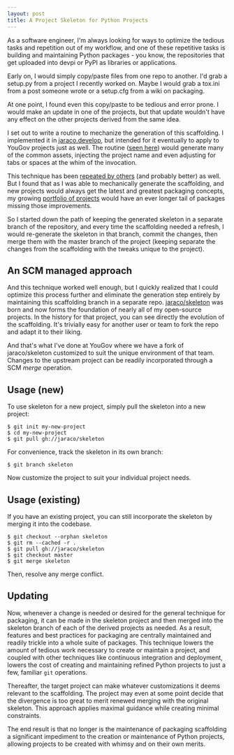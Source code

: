 ```yaml
---
layout: post
title: A Project Skeleton for Python Projects
---
```


As a software engineer, I'm always looking for ways to optimize the tedious tasks and repetition out of my workflow, and one of these repetitive tasks is building and maintaining Python packages - you know, the repositories that get uploaded into devpi or PyPI as libraries or applications.

Early on, I would simply copy/paste files from one repo to another. I'd grab a setup.py from a project I recently worked on. Maybe I would grab a tox.ini from a post someone wrote or a setup.cfg from a wiki on packaging.

At one point, I found even this copy/paste to be tedious and error prone. I would make an update in one of the projects, but that update wouldn't have any effect on the other projects derived from the same idea.

I set out to write a routine to mechanize the generation of this scaffolding. I implemented it in [jaraco.develop](https://pypi.org/project/jaraco.develop), but intended for it eventually to apply to YouGov projects just as well. The routine ([seen here](https://github.com/jaraco/jaraco.develop/blob/3.0/jaraco/develop/namespace.py#L50-L117)) would generate many of the common assets, injecting the project name and even adjusting for tabs or spaces at the whim of the invocation.

This technique has been [repeated by others](https://pypi.org/project/cookiecutter/) (and probably better) as well. But I found that as I was able to mechanically generate the scaffolding, and new projects would always get the latest and greatest packaging concepts, my growing [portfolio of projects](https://pypi.org/user/jaraco/) would have an ever longer tail of packages missing those improvements.

So I started down the path of keeping the generated skeleton in a separate branch of the repository, and every time the scaffolding needed a refresh, I would re-generate the skeleton in that branch, commit the changes, then merge them with the master branch of the project (keeping separate the changes from the scaffolding with the tweaks unique to the project).

## An SCM managed approach

And this technique worked well enough, but I quickly realized that I could optimize this process further and eliminate the generation step entirely by maintaining this scaffolding branch in a separate repo. [jaraco/skeleton](https://github.com/jaraco/skeleton) was born and now forms the foundation of nearly all of my open-source projects. In the history for that project, you can see directly the evolution of the scaffolding. It's trivially easy for another user or team to fork the repo and adapt it to their liking.

And that's what I've done at YouGov where we have a fork of jaraco/skeleton customized to suit the unique environment of that team. Changes to the upstream project can be readily incorporated through a SCM _merge_ operation.

## Usage (new)

To use skeleton for a new project, simply pull the skeleton into a new project:

    $ git init my-new-project
    $ cd my-new-project
    $ git pull gh://jaraco/skeleton

For convenience, track the skeleton in its own branch:

    $ git branch skeleton

Now customize the project to suit your individual project needs.

## Usage (existing)

If you have an existing project, you can still incorporate the skeleton by merging it into the codebase.

    $ git checkout --orphan skeleton
    $ git rm --cached -r .
    $ git pull gh://jaraco/skeleton
    $ git checkout master
    $ git merge skeleton

Then, resolve any merge conflict.

## Updating

Now, whenever a change is needed or desired for the general technique for packaging, it can be made in the skeleton project and then merged into the skeleton branch of each of the derived projects as needed. As a result, features and best practices for packaging are centrally maintained and readily trickle into a whole suite of packages. This technique lowers the amount of tedious work necessary to create or maintain a project, and coupled with other techniques like continuous integration and deployment, lowers the cost of creating and maintaining refined Python projects to just a few, familiar `git` operations.

Thereafter, the target project can make whatever customizations it deems relevant to the scaffolding. The project may even at some point decide that the divergence is too great to merit renewed merging with the original skeleton. This approach applies maximal guidance while creating minimal constraints.

The end result is that no longer is the maintenance of packaging scaffolding a significant impediment to the creation or maintenance of Python projects, allowing projects to be created with whimsy and on their own merits.

